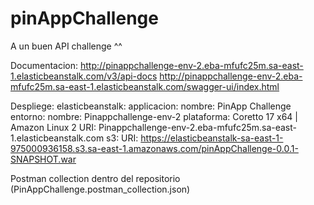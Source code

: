 # pinAppChallenge
A un buen API challenge ^^

Documentacion:
http://pinappchallenge-env-2.eba-mfufc25m.sa-east-1.elasticbeanstalk.com/v3/api-docs
http://pinappchallenge-env-2.eba-mfufc25m.sa-east-1.elasticbeanstalk.com/swagger-ui/index.html

Despliege:
	elasticbeanstalk:
		applicacion:
			nombre: PinApp Challenge
		entorno:
			nombre: Pinappchallenge-env-2
		plataforma: Coretto 17 x64 | Amazon Linux 2
		URI: Pinappchallenge-env-2.eba-mfufc25m.sa-east-1.elasticbeanstalk.com
	s3:
		URI: https://elasticbeanstalk-sa-east-1-975000936158.s3.sa-east-1.amazonaws.com/pinAppChallenge-0.0.1-SNAPSHOT.war

Postman collection dentro del repositorio (PinAppChallenge.postman_collection.json)
